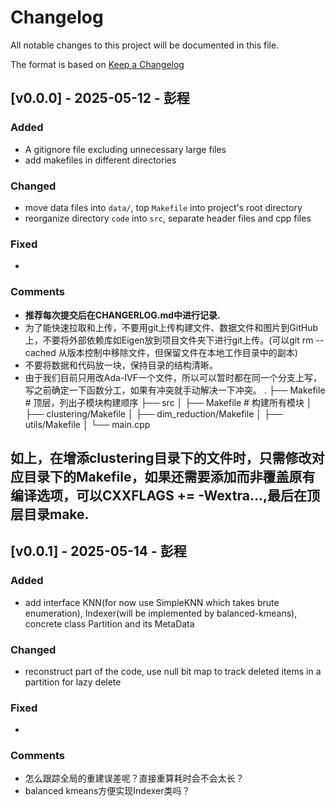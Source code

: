 # Changelog

All notable changes to this project will be documented in this file.

The format is based on [Keep a Changelog](https://keepachangelog.com/en/1.0.0/)


## [v0.0.0] - 2025-05-12 - 彭程
### Added
- A gitignore file excluding unnecessary large files
- add makefiles in different directories

### Changed
- move data files into `data/`, top `Makefile` into project's root directory
- reorganize directory `code` into `src`, separate header files and cpp files 

### Fixed
- 

### Comments
- **推荐每次提交后在CHANGERLOG.md中进行记录.**
- 为了能快速拉取和上传，不要用git上传构建文件、数据文件和图片到GitHub上，不要将外部依赖库如Eigen放到项目文件夹下进行git上传。(可以git rm --cached 从版本控制中移除文件，但保留文件在本地工作目录中的副本)
- 不要将数据和代码放一块，保持目录的结构清晰。
- 由于我们目前只用改Ada-IVF一个文件，所以可以暂时都在同一个分支上写，写之前确定一下函数分工，如果有冲突就手动解决一下冲突。
.
├── Makefile               # 顶层，列出子模块构建顺序
├── src
│   ├── Makefile           # 构建所有模块
│   ├── clustering/Makefile
│   ├── dim_reduction/Makefile
│   ├── utils/Makefile
│   └── main.cpp

如上，在增添clustering目录下的文件时，只需修改对应目录下的Makefile，如果还需要添加而非覆盖原有编译选项，可以CXXFLAGS += -Wextra...,最后在顶层目录make.
---

## [v0.0.1] - 2025-05-14 - 彭程
### Added
- add interface KNN(for now use SimpleKNN which takes brute enumeration), Indexer(will be implemented by balanced-kmeans), concrete class Partition and its MetaData

### Changed
- reconstruct part of the code, use null bit map to track deleted items in a partition for lazy delete

### Fixed
- 

### Comments
- 怎么跟踪全局的重建误差呢？直接重算耗时会不会太长？
- balanced kmeans方便实现Indexer类吗？